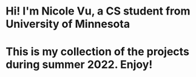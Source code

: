 # Hi! I'm Nicole Vu, a CS student from University of Minnesota
# This is my collection of the projects during summer 2022. Enjoy!
